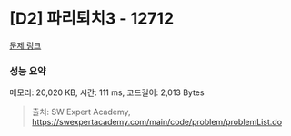 # [D2] 파리퇴치3 - 12712 

[문제 링크](https://swexpertacademy.com/main/code/problem/problemDetail.do?contestProbId=AXuARWAqDkQDFARa) 

### 성능 요약

메모리: 20,020 KB, 시간: 111 ms, 코드길이: 2,013 Bytes



> 출처: SW Expert Academy, https://swexpertacademy.com/main/code/problem/problemList.do